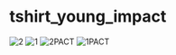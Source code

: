 # tshirt_young_impact

![2](https://github.com/mosloww/tshirt_young_impact/assets/118264156/1a0b47a1-96ef-4144-b1de-5f6367549e32)
![1](https://github.com/mosloww/tshirt_young_impact/assets/118264156/be0a504e-bbdd-4009-8154-d41291f7126f)
![2PACT](https://github.com/mosloww/tshirt_young_impact/assets/118264156/2ca63d8e-b4c7-417e-920f-557ec3814adc)
![1PACT](https://github.com/mosloww/tshirt_young_impact/assets/118264156/3e8d4480-e8a0-4a21-96cb-56e5f552c4bd)
